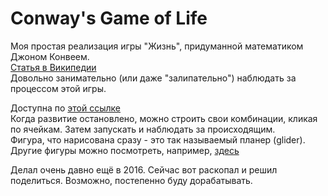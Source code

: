 
# Conway's Game of Life

Моя простая реализация игры "Жизнь", придуманной математиком Джоном Конвеем.  
[Статья в Википедии](https://ru.wikipedia.org/wiki/%D0%98%D0%B3%D1%80%D0%B0_%C2%AB%D0%96%D0%B8%D0%B7%D0%BD%D1%8C%C2%BB)  
Довольно занимательно (или даже "залипательно") наблюдать за процессом этой игры.

Доступна по [этой ссылке](https://marfikus.github.io/game-of-life)  
Когда развитие остановлено, можно строить свои комбинации, кликая по ячейкам. Затем запускать и наблюдать за происходящим.  
Фигура, что нарисована сразу - это так называемый планер (glider). Другие фигуры можно посмотреть, например, [здесь](http://www.michurin.net/online-tools/life-game.html)

Делал очень давно ещё в 2016. Сейчас вот раскопал и решил поделиться. Возможно, постепенно буду дорабатывать.

